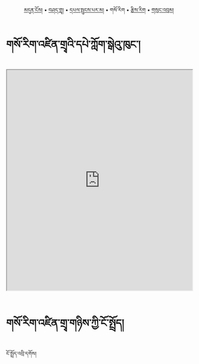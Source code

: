 <p align="center">
  <a href="https://bdrc-reader.github.io/sherabling/">མདུན་ངོས།</a> • <a href="https://bdrc-reader.github.io/sherabling/shadra">བཤད་གྲྭ།</a> • <a href="https://bdrc-reader.github.io/sherabling/yigcha">དཔལ་སྤུངས་པར་མ།</a>  • <span>གསོ་རིག</span> • <a href="https://bdrc-reader.github.io/sherabling/tzirigdurawa\">རྩིས་རིག</a> • <a href="https://bdrc-reader.github.io/sherabling/sungbum">གསུང་འབུམ།</a></p>


# གསོ་རིག་འཛིན་གྲྭའི་དཔེ་ཀློག་སྒེའུ་ཁུང་།

<iframe src="https://library.bdrc.io/scripts/embed-iframe.html?work=bdr:W1ERI0013003&origin=website.com" width="100%" height="600"></iframe>

<br>
<br>

# གསོ་རིག་འཛིན་གྲྭ་གཉིས་ཀྱི་ངོ་སྤྲོད།

ངོ་སྤྲོད་འབྲི་དགོས།









